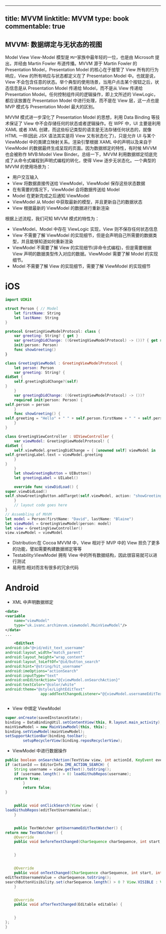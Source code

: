 
---
title: MVVM
linktitle: MVVM
type: book
commentable: true
---

## MVVM: 数据绑定与无状态的视图

Model View View-Model 模型是 `MV*`家族中最年轻的一位，也是由 Microsoft 提出，并经由 Martin Fowler 布道传播。MVVM 源于 Martin Fowler 的 Presentation Model，Presentation Model 的核心在于接管了 View 所有的行为响应，View 的所有响应与状态都定义在了 Presentation Model 中。也就是说，View 不会包含任意的状态。举个典型的使用场景，当用户点击某个按钮之后，状态信息是从 Presentation Model 传递给 Model，而不是从 View 传递给 Presentation Model。任何控制组件间的逻辑操作，即上文所述的 ViewLogic，都应该放置在 Presentation Model 中进行处理，而不是在 View 层，这一点也是 MVP 模式与 Presentation Model 最大的区别。

MVVM 模式进一步深化了 Presentation Model 的思想，利用 Data Binding 等技术保证了 View 中不会存储任何的状态或者逻辑操作。在 WPF 中，UI 主要是利用 XAML 或者 XML 创建，而这些标记类型的语言是无法存储任何状态的，就像 HTML 一样(因此 JSX 语法其实是将 View 又有状态化了)，只是允许 UI 与某个 ViewModel 中的类建立映射关系。渲染引擎根据 XAML 中的声明以及来自于 ViewModel 的数据最终生成呈现的页面。因为数据绑定的特性，有时候 MVVM 也会被称作 MVB:Model View Binder。总结一下，MVVM 利用数据绑定彻底完成了从命令式编程到声明式编程的转化，使得 View 逐步无状态化。一个典型的 MVVM 的使用场景为：

- 用户交互输入
- View 将数据直接传送给 ViewModel，ViewModel 保存这些状态数据
- 在有需要的情况下，ViewModel 会将数据传送给 Model
- Model 在更新完成之后通知 ViewModel
- ViewModel 从 Model 中获取最新的模型，并且更新自己的数据状态
- View 根据最新的 ViewModel 的数据进行重新渲染

根据上述流程，我们可知 MVVM 模式的特性为：

- ViewModel、Model 中存在 ViewLogic 实现，View 则不保存任何状态信息
- View 不需要了解 ViewModel 的实现细节，但是会声明自己所需要的数据类型，并且能够知道如何重新渲染
- ViewModel 不需要了解 View 的实现细节(非命令式编程)，但是需要根据 View 声明的数据类型传入对应的数据。ViewModel 需要了解 Model 的实现细节。
- Model 不需要了解 View 的实现细节，需要了解 ViewModel 的实现细节

# iOS

```swift
import UIKit

struct Person { // Model
    let firstName: String
    let lastName: String
}

protocol GreetingViewModelProtocol: class {
    var greeting: String? { get }
    var greetingDidChange: ((GreetingViewModelProtocol) -> ())? { get set } // function to call when greeting did change
    init(person: Person)
    func showGreeting()
}

class GreetingViewModel : GreetingViewModelProtocol {
    let person: Person
    var greeting: String? {
didSet {
    self.greetingDidChange?(self)
}
    }
    var greetingDidChange: ((GreetingViewModelProtocol) -> ())?
    required init(person: Person) {
self.person = person
    }
    func showGreeting() {
self.greeting = "Hello" + " " + self.person.firstName + " " + self.person.lastName
    }
}

class GreetingViewController : UIViewController {
    var viewModel: GreetingViewModelProtocol! {
didSet {
    self.viewModel.greetingDidChange = { [unowned self] viewModel in
self.greetingLabel.text = viewModel.greeting
    }
}
    }
    let showGreetingButton = UIButton()
    let greetingLabel = UILabel()

    override func viewDidLoad() {
super.viewDidLoad()
self.showGreetingButton.addTarget(self.viewModel, action: "showGreeting", forControlEvents: .TouchUpInside)
    }
    // layout code goes here
}
// Assembling of MVVM
let model = Person(firstName: "David", lastName: "Blaine")
let viewModel = GreetingViewModel(person: model)
let view = GreetingViewController()
view.viewModel = viewModel
```

- Distribution:在 Cocoa MVVM 中，View 相对于 MVP 中的 View 担负了更多的功能，譬如需要构建数据绑定等等
- Testability:ViewModel 拥有 View 中的所有数据结构，因此很容易就可以进行测试
- 易用性:相对而言有很多的冗余代码

# Android

- XML 中声明数据绑定

```xml
<data>
<variable
    name="viewModel"
    type="uk.ivanc.archimvvm.viewmodel.MainViewModel"/>
</data>
...

    <EditText
android:id="@+id/edit_text_username"
android:layout_width="match_parent"
android:layout_height="wrap_content"
android:layout_toLeftOf="@id/button_search"
android:hint="@string/hit_username"
android:imeOptions="actionSearch"
android:inputType="text"
android:onEditorAction="@{viewModel.onSearchAction}"
android:textColor="@color/white"
android:theme="@style/LightEditText"
                app:addTextChangedListener="@{viewModel.usernameEditTextWatcher}"/>



```

- View 中绑定 ViewModel

```java
super.onCreate(savedInstanceState);
binding = DataBindingUtil.setContentView(this, R.layout.main_activity);
mainViewModel = new MainViewModel(this, this);
binding.setViewModel(mainViewModel);
setSupportActionBar(binding.toolbar);
        setupRecyclerView(binding.reposRecyclerView);
```

- ViewModel 中进行数据操作

```java
public boolean onSearchAction(TextView view, int actionId, KeyEvent event) {
if (actionId == EditorInfo.IME_ACTION_SEARCH) {
    String username = view.getText().toString();
    if (username.length() > 0) loadGithubRepos(username);
    return true;
        }
        return false;
}


    public void onClickSearch(View view) {
loadGithubRepos(editTextUsernameValue);
    }


    public TextWatcher getUsernameEditTextWatcher() {
return new TextWatcher() {
    @Override
    public void beforeTextChanged(CharSequence charSequence, int start, int count, int after) {


    }


    @Override
    public void onTextChanged(CharSequence charSequence, int start, int before, int count) {
editTextUsernameValue = charSequence.toString();
searchButtonVisibility.set(charSequence.length() > 0 ? View.VISIBLE : View.GONE);
    }


    @Override
    public void afterTextChanged(Editable editable) {


    }
};
}
```

    